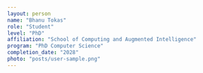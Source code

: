```yaml
---
layout: person
name: "Bhanu Tokas"
role: "Student"
level: "PhD"
affiliation: "School of Computing and Augmented Intelligence"
program: "PhD Computer Science"
completion_date: "2028"
photo: "posts/user-sample.png"
---
```

